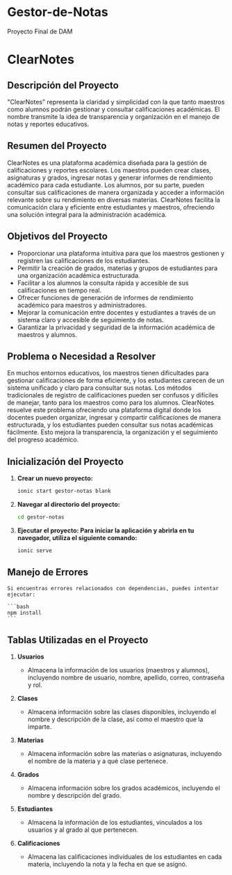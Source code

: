 # Gestor-de-Notas
Proyecto Final de DAM

# ClearNotes
## Descripción del Proyecto
"ClearNotes" representa la claridad y simplicidad con la que tanto maestros como alumnos podrán gestionar y consultar calificaciones académicas. El nombre transmite la idea de transparencia y organización en el manejo de notas y reportes educativos.

## Resumen del Proyecto
ClearNotes es una plataforma académica diseñada para la gestión de calificaciones y reportes escolares. Los maestros pueden crear clases, asignaturas y grados, ingresar notas y generar informes de rendimiento académico para cada estudiante. Los alumnos, por su parte, pueden consultar sus calificaciones de manera organizada y acceder a información relevante sobre su rendimiento en diversas materias. ClearNotes facilita la comunicación clara y eficiente entre estudiantes y maestros, ofreciendo una solución integral para la administración académica.

## Objetivos del Proyecto
- Proporcionar una plataforma intuitiva para que los maestros gestionen y registren las calificaciones de los estudiantes.
- Permitir la creación de grados, materias y grupos de estudiantes para una organización académica estructurada.
- Facilitar a los alumnos la consulta rápida y accesible de sus calificaciones en tiempo real.
- Ofrecer funciones de generación de informes de rendimiento académico para maestros y administradores.
- Mejorar la comunicación entre docentes y estudiantes a través de un sistema claro y accesible de seguimiento de notas.
- Garantizar la privacidad y seguridad de la información académica de maestros y alumnos.

## Problema o Necesidad a Resolver
En muchos entornos educativos, los maestros tienen dificultades para gestionar calificaciones de forma eficiente, y los estudiantes carecen de un sistema unificado y claro para consultar sus notas. Los métodos tradicionales de registro de calificaciones pueden ser confusos y difíciles de manejar, tanto para los maestros como para los alumnos. ClearNotes resuelve este problema ofreciendo una plataforma digital donde los docentes pueden organizar, ingresar y compartir calificaciones de manera estructurada, y los estudiantes pueden consultar sus notas académicas fácilmente. Esto mejora la transparencia, la organización y el seguimiento del progreso académico.

## Inicialización del Proyecto

1. **Crear un nuevo proyecto:**
   ```bash
   ionic start gestor-notas blank

2. **Navegar al directorio del proyecto:**
    ```bash
    cd gestor-notas

3. **Ejecutar el proyecto: Para iniciar la aplicación y abrirla en tu navegador, utiliza el siguiente comando:**
    ```bash
    ionic serve

## Manejo de Errores
    Si encuentras errores relacionados con dependencias, puedes intentar ejecutar:

    ```bash
    npm install
    ```
## Tablas Utilizadas en el Proyecto

1. **Usuarios**
   - Almacena la información de los usuarios (maestros y alumnos), incluyendo nombre de usuario, nombre, apellido, correo, contraseña y rol.

2. **Clases**
   - Almacena información sobre las clases disponibles, incluyendo el nombre y descripción de la clase, así como el maestro que la imparte.

3. **Materias**
   - Almacena información sobre las materias o asignaturas, incluyendo el nombre de la materia y a qué clase pertenece.

4. **Grados**
   - Almacena información sobre los grados académicos, incluyendo el nombre y descripción del grado.

5. **Estudiantes**
   - Almacena la información de los estudiantes, vinculados a los usuarios y al grado al que pertenecen.

6. **Calificaciones**
   - Almacena las calificaciones individuales de los estudiantes en cada materia, incluyendo la nota y la fecha en que se asignó.


